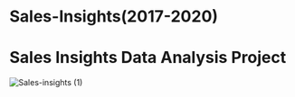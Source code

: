 # Sales-Insights(2017-2020)
# Sales Insights Data Analysis Project

![Sales-insights (1)](https://user-images.githubusercontent.com/52368773/215239767-c17be22c-9023-49c0-bc9b-ff03406f96df.png)
